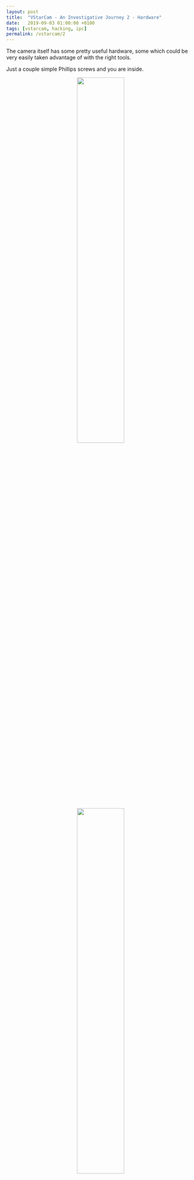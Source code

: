 ```yaml
---
layout: post
title:  "VStarCam - An Investigative Journey 2 - Hardware"
date:   2019-09-03 01:00:00 +0100
tags: [vstarcam, hacking, ipc]
permalink: /vstarcam/2
---
```


The camera itself has some pretty useful hardware, some which could be very easily taken advantage of with the right tools.

Just a couple simple Phillips screws and you are inside.

<center>
<img src="{{ site.baseimg }}/images/vstarcam/1.jpg" style="width: 50%; height: 50%;">
</center>

<center>
<img src="{{ site.baseimg }}/images/vstarcam/2.jpg" style="width: 50%; height: 50%;">
</center>

<center>
<img src="{{ site.baseimg }}/images/vstarcam/3.jpg" style="width: 50%; height: 50%;">
</center>

<center>
<img src="{{ site.baseimg }}/images/vstarcam/4.jpg" style="width: 50%; height: 50%;">
</center>

<center>
<img src="{{ site.baseimg }}/images/vstarcam/5.jpg" style="width: 50%; height: 50%;">
</center>

The processor it uses is a [HI3518](https://cdn.hackaday.io/files/19356828127104/Hi3518%20DataSheet.pdf) which apparently has already been hacked by other means. I quickly read through [this article](https://felipe.astroza.cl/hacking-hi3518-based-ip-camera/) and unfortunately failed to locate any TX/RX pins I could solder into. I was a little disappointed by this, I had a spare [USB PL2303](https://www.adafruit.com/product/954?gclid=CjwKCAiA8OjjBRB4EiwAMZe6yxta0hJQ_LydoYYRmQZOcads5iQkKwx57GYrMg-mw2HqAiDatI9WCxoCaYcQAvD_BwE) lying around for just such an occasion.

When googling the HI3518 I noticed a website ispyconnect.com which seemed to be some sort of IP Camera database. I used their [website to search for my model of camera](https://www.ispyconnect.com/man.aspx?n=vstarcam&page=1) and ended up finding out the company who manufactured it, [VStarCam](http://www.vstarcam.com/). I want to point out, there is not a single marking anywhere on the device, including on the inside that would signify this to anyone. I also learned on this page that the camera can be potentially controlled by simple GET requests.

On one side of the board you can see an addon board where they added the wireless radio. (It's the blue PCB with the big silver square and the grey wire)

One other thing of note, the whole camera is powered by 5V DC, meaning you can power this thing off any USB port that can supply at least 1A. This is actually a pretty cool feature, because there are cheap USB battery backup options that could be used to augment the camera so it records even when the power is turned off.

